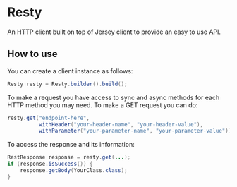 # Resty
An HTTP client built on top of Jersey client to provide an easy to use API.

## How to use
You can create a client instance as follows:
```java
Resty resty = Resty.builder().build();
```

To make a request you have access to sync and async methods for each HTTP method you may need.
To make a GET request you can do:
```java
resty.get("endpoint-here",
          withHeader("your-header-name", "your-header-value"),
          withParameter("your-parameter-name", "your-parameter-value"));
```

To access the response and its information:
```java
RestResponse response = resty.get(...);
if (response.isSuccess()) {
    response.getBody(YourClass.class);
}
```

